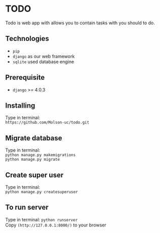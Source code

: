 # TODO
Todo is web app with allows you to contain tasks with you should to do.

## Technologies
- `pip`
- `django` as our web framework
- `sqlite` used database engine
  
## Prerequisite
 - `django` >= 4.0.3
  
## Installing
Type in terminal:  
`https://github.com/Molson-uc/todo.git`

## Migrate database
Type in terminal:   
`python manage.py makemigrations`   
`python manage.py migrate`

## Create super user
Type in terminal:   
`python manage.py createsuperuser`

## To run server
Type in terminal: 
`python runserver`  
Copy `(http://127.0.0.1:8000/)`  to your browser
